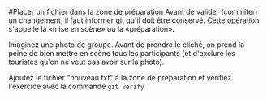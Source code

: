#Placer un fichier dans la zone de préparation
Avant de valider (commiter) un changement, il faut informer git qu'il doit être conservé. Cette opération s'appelle la «mise en scène» ou la «préparation». 

Imaginez une photo de groupe. Avant de prendre le cliché, on prend la peine de bien mettre en scène tous les participants (et d'exclure les touristes qu'on ne veut pas avoir sur la photo).

Ajoutez le fichier "nouveau.txt" à la zone de préparation et vérifiez l'exercice avec la commande `git verify`
